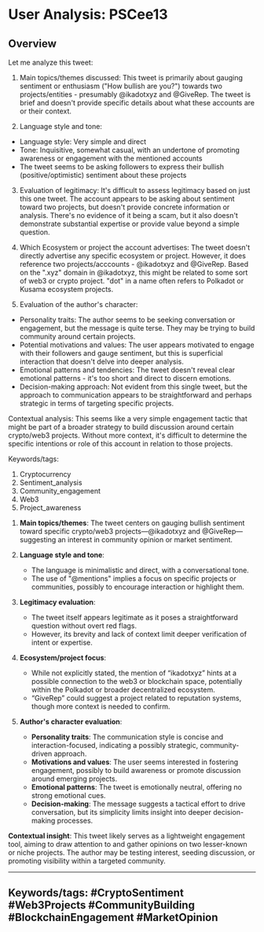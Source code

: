 # User Analysis: PSCee13

## Overview

<think>
Let me analyze this tweet:

1. Main topics/themes discussed:
This tweet is primarily about gauging sentiment or enthusiasm ("How bullish are you?") towards two projects/entities - presumably @ikadotxyz and @GiveRep. The tweet is brief and doesn't provide specific details about what these accounts are or their context.

2. Language style and tone:
- Language style: Very simple and direct
- Tone: Inquisitive, somewhat casual, with an undertone of promoting awareness or engagement with the mentioned accounts
- The tweet seems to be asking followers to express their bullish (positive/optimistic) sentiment about these projects

3. Evaluation of legitimacy:
It's difficult to assess legitimacy based on just this one tweet. The account appears to be asking about sentiment toward two projects, but doesn't provide concrete information or analysis. There's no evidence of it being a scam, but it also doesn't demonstrate substantial expertise or provide value beyond a simple question.

4. Which Ecosystem or project the account advertises:
The tweet doesn't directly advertise any specific ecosystem or project. However, it does reference two projects/acccounts - @ikadotxyz and @GiveRep. Based on the ".xyz" domain in @ikadotxyz, this might be related to some sort of web3 or crypto project. "dot" in a name often refers to Polkadot or Kusama ecosystem projects.

5. Evaluation of the author's character:
- Personality traits: The author seems to be seeking conversation or engagement, but the message is quite terse. They may be trying to build community around certain projects.
- Potential motivations and values: The user appears motivated to engage with their followers and gauge sentiment, but this is superficial interaction that doesn't delve into deeper analysis.
- Emotional patterns and tendencies: The tweet doesn't reveal clear emotional patterns - it's too short and direct to discern emotions.
- Decision-making approach: Not evident from this single tweet, but the approach to communication appears to be straightforward and perhaps strategic in terms of targeting specific projects.

Contextual analysis: This seems like a very simple engagement tactic that might be part of a broader strategy to build discussion around certain crypto/web3 projects. Without more context, it's difficult to determine the specific intentions or role of this account in relation to those projects.

Keywords/tags:
1. Cryptocurrency
2. Sentiment_analysis
3. Community_engagement
4. Web3
5. Project_awareness
</think>

1. **Main topics/themes**: The tweet centers on gauging bullish sentiment toward specific crypto/web3 projects—@ikadotxyz and @GiveRep—suggesting an interest in community opinion or market sentiment.

2. **Language style and tone**: 
   - The language is minimalistic and direct, with a conversational tone.
   - The use of "@mentions" implies a focus on specific projects or communities, possibly to encourage interaction or highlight them.

3. **Legitimacy evaluation**: 
   - The tweet itself appears legitimate as it poses a straightforward question without overt red flags.
   - However, its brevity and lack of context limit deeper verification of intent or expertise.

4. **Ecosystem/project focus**: 
   - While not explicitly stated, the mention of “ikadotxyz” hints at a possible connection to the web3 or blockchain space, potentially within the Polkadot or broader decentralized ecosystem.
   - “GiveRep” could suggest a project related to reputation systems, though more context is needed to confirm.

5. **Author's character evaluation**: 
   - **Personality traits**: The communication style is concise and interaction-focused, indicating a possibly strategic, community-driven approach.
   - **Motivations and values**: The user seems interested in fostering engagement, possibly to build awareness or promote discussion around emerging projects.
   - **Emotional patterns**: The tweet is emotionally neutral, offering no strong emotional cues.
   - **Decision-making**: The message suggests a tactical effort to drive conversation, but its simplicity limits insight into deeper decision-making processes.

**Contextual insight**: This tweet likely serves as a lightweight engagement tool, aiming to draw attention to and gather opinions on two lesser-known or niche projects. The author may be testing interest, seeding discussion, or promoting visibility within a targeted community.

---

**Keywords/tags**: #CryptoSentiment #Web3Projects #CommunityBuilding #BlockchainEngagement #MarketOpinion
---
